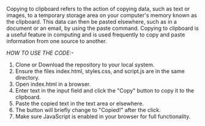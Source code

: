 Copying to clipboard refers to the action of copying data, such as text or images, to a temporary storage area on your computer's memory known as the clipboard. This data can then be pasted elsewhere, such as in a document or an email, by using the paste command. Copying to clipboard is a useful feature in computing and is used frequently to copy and paste information from one source to another.

_HOW TO USE THE CODE:-_
1) Clone or Download the repository to your local system.
2) Ensure the files index.html, styles.css, and script.js are in the same directory.
3) Open index.html in a browser.
4) Enter text in the input field and click the "Copy" button to copy it to the clipboard.
5) Paste the copied text in the text area or elsewhere.
6) The button will briefly change to "Copied!" after the click.
7) Make sure JavaScript is enabled in your browser for full functionality.
